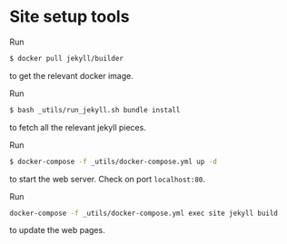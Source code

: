 # Site setup tools

Run 
```bash
$ docker pull jekyll/builder
```
to get the relevant docker image.

Run
```bash
$ bash _utils/run_jekyll.sh bundle install
```
to fetch all the relevant jekyll pieces.

Run
```bash
$ docker-compose -f _utils/docker-compose.yml up -d
```
to start the web server. Check on port `localhost:80`.


Run
```bash
docker-compose -f _utils/docker-compose.yml exec site jekyll build
```
to update the web pages.


